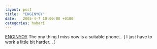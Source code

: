 ```yaml
---
layout: post
title:  "ENGINYOY"
date:   2005-4-7 10:00:00 +0100
categories: habari
---
```

<a href="http://www.enginyoy.nl/">ENGINYOY</a>
The ony thing I miss now is a suitable phone...
( I just have to work a little bit harder... )